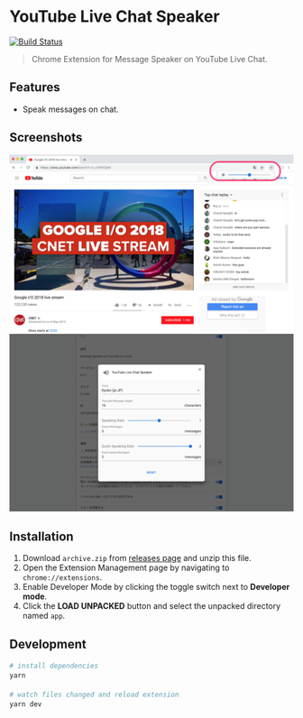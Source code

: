# YouTube Live Chat Speaker
[![Build Status](https://travis-ci.com/fiahfy/youtube-live-chat-speaker.svg?branch=master)](https://travis-ci.com/fiahfy/youtube-live-chat-speaker)

> Chrome Extension for Message Speaker on YouTube Live Chat.


## Features
* Speak messages on chat.


## Screenshots
![screenshot](.github/img/screenshot1.png)
![screenshot](.github/img/screenshot2.png)


## Installation
1. Download `archive.zip` from [releases page](https://github.com/fiahfy/youtube-live-chat-speaker/releases) and unzip this file.
2. Open the Extension Management page by navigating to `chrome://extensions`.
3. Enable Developer Mode by clicking the toggle switch next to **Developer mode**.
4. Click the **LOAD UNPACKED** button and select the unpacked directory named `app`.


## Development
``` bash
# install dependencies
yarn

# watch files changed and reload extension
yarn dev
```
